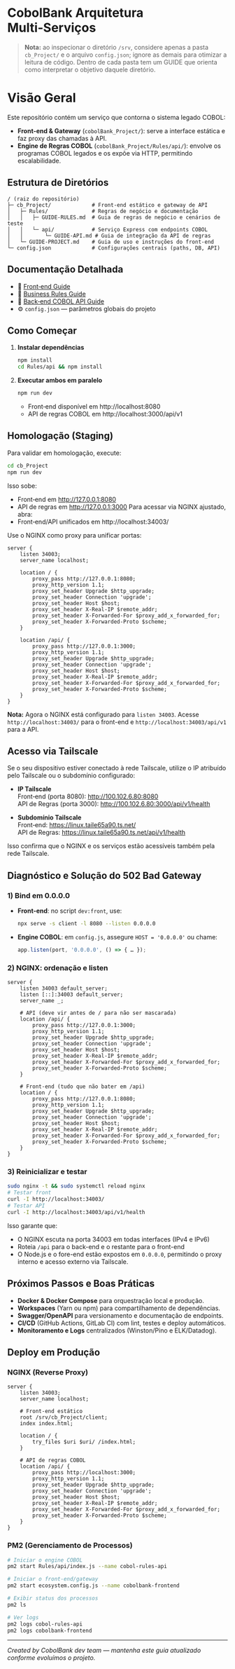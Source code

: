 # CobolBank Arquitetura Multi‑Serviços

> **Nota:** ao inspecionar o diretório `/srv`, considere apenas a pasta `cb_Project/` e o arquivo `config.json`; ignore as demais para otimizar a leitura de código.
>Dentro de cada pasta tem um GUIDE que orienta como interpretar o objetivo daquele diretório.

# Visão Geral
Este repositório contém um serviço que contorna o sistema legado COBOL:

- **Front‑end & Gateway** (`cobolBank_Project/`): serve a interface estática e faz proxy das chamadas à API.
- **Engine de Regras COBOL** (`cobolBank_Project/Rules/api/`): envolve os programas COBOL legados e os expõe via HTTP, permitindo escalabilidade.

## Estrutura de Diretórios
```text
/ (raiz do repositório)
├─ cb_Project/             # Front‑end estático e gateway de API
│   ├─ Rules/              # Regras de negócio e documentação
│   │   ├─ GUIDE-RULES.md  # Guia de regras de negócio e cenários de teste
│   │   └─ api/            # Serviço Express com endpoints COBOL
│   │       └─ GUIDE-API.md # Guia de integração da API de regras
│   └─ GUIDE-PROJECT.md    # Guia de uso e instruções do front-end
└─ config.json             # Configurações centrais (paths, DB, API)
```

## Documentação Detalhada
- 📄 [Front‑end Guide](./GUIDE-PROJECT.md)
- 📄 [Business Rules Guide](./Rules/GUIDE-RULES.md)
- 📄 [Back‑end COBOL API Guide](./Rules/api/GUIDE-API.md)
- ⚙️  `config.json` — parâmetros globais do projeto

## Como Começar
1. **Instalar dependências**
   ```bash
   npm install
   cd Rules/api && npm install
   ```
2. **Executar ambos em paralelo**
   ```bash
   npm run dev
   ```
   - Front‑end disponível em http://localhost:8080
   - API de regras COBOL em http://localhost:3000/api/v1

## Homologação (Staging)

Para validar em homologação, execute:
```bash
cd cb_Project
npm run dev
```
Isso sobe:
- Front‑end em http://127.0.0.1:8080
- API de regras em http://127.0.0.1:3000
Para acessar via NGINX ajustado, abra:
- Front‑end/API unificados em http://localhost:34003/

Use o NGINX como proxy para unificar portas:
```nginx
server {
    listen 34003;
    server_name localhost;

    location / {
        proxy_pass http://127.0.0.1:8080;
        proxy_http_version 1.1;
        proxy_set_header Upgrade $http_upgrade;
        proxy_set_header Connection 'upgrade';
        proxy_set_header Host $host;
        proxy_set_header X-Real-IP $remote_addr;
        proxy_set_header X-Forwarded-For $proxy_add_x_forwarded_for;
        proxy_set_header X-Forwarded-Proto $scheme;
    }

    location /api/ {
        proxy_pass http://127.0.0.1:3000;
        proxy_http_version 1.1;
        proxy_set_header Upgrade $http_upgrade;
        proxy_set_header Connection 'upgrade';
        proxy_set_header Host $host;
        proxy_set_header X-Real-IP $remote_addr;
        proxy_set_header X-Forwarded-For $proxy_add_x_forwarded_for;
        proxy_set_header X-Forwarded-Proto $scheme;
    }
}
```

**Nota:** Agora o NGINX está configurado para `listen 34003`. Acesse `http://localhost:34003/` para o front-end e `http://localhost:34003/api/v1` para a API.

## Acesso via Tailscale
Se o seu dispositivo estiver conectado à rede Tailscale, utilize o IP atribuído pelo Tailscale ou o subdomínio configurado:

- **IP Tailscale**  
  Front‑end (porta 8080): http://100.102.6.80:8080  
  API de Regras (porta 3000): http://100.102.6.80:3000/api/v1/health

- **Subdomínio Tailscale**  
  Front‑end: https://linux.taile65a90.ts.net/  
  API de Regras: https://linux.taile65a90.ts.net/api/v1/health

Isso confirma que o NGINX e os serviços estão acessíveis também pela rede Tailscale.

## Diagnóstico e Solução do 502 Bad Gateway

### 1) Bind em 0.0.0.0
- **Front‑end**: no script `dev:front`, use:
  ```bash
  npx serve -s client -l 8080 --listen 0.0.0.0
  ```
- **Engine COBOL**: em `config.js`, assegure `HOST = '0.0.0.0'` ou chame:
  ```js
  app.listen(port, '0.0.0.0', () => { … });
  ```

### 2) NGINX: ordenação e listen
```nginx
server {
    listen 34003 default_server;
    listen [::]:34003 default_server;
    server_name _;

    # API (deve vir antes de / para não ser mascarada)
    location /api/ {
        proxy_pass http://127.0.0.1:3000;
        proxy_http_version 1.1;
        proxy_set_header Upgrade $http_upgrade;
        proxy_set_header Connection 'upgrade';
        proxy_set_header Host $host;
        proxy_set_header X-Real-IP $remote_addr;
        proxy_set_header X-Forwarded-For $proxy_add_x_forwarded_for;
        proxy_set_header X-Forwarded-Proto $scheme;
    }

    # Front-end (tudo que não bater em /api)
    location / {
        proxy_pass http://127.0.0.1:8080;
        proxy_http_version 1.1;
        proxy_set_header Upgrade $http_upgrade;
        proxy_set_header Connection 'upgrade';
        proxy_set_header Host $host;
        proxy_set_header X-Real-IP $remote_addr;
        proxy_set_header X-Forwarded-For $proxy_add_x_forwarded_for;
        proxy_set_header X-Forwarded-Proto $scheme;
    }
}
```

### 3) Reinicializar e testar
```bash
sudo nginx -t && sudo systemctl reload nginx
# Testar front
curl -I http://localhost:34003/
# Testar API
curl -I http://localhost:34003/api/v1/health
```

Isso garante que:
- O NGINX escuta na porta 34003 em todas interfaces (IPv4 e IPv6)
- Roteia `/api` para o back-end e o restante para o front-end
- O Node.js e o fore-end estão expostos em `0.0.0.0`, permitindo o proxy interno e acesso externo via Tailscale.

## Próximos Passos e Boas Práticas
- **Docker & Docker Compose** para orquestração local e produção.
- **Workspaces** (Yarn ou npm) para compartilhamento de dependências.
- **Swagger/OpenAPI** para versionamento e documentação de endpoints.
- **CI/CD** (GitHub Actions, GitLab CI) com lint, testes e deploy automáticos.
- **Monitoramento e Logs** centralizados (Winston/Pino e ELK/Datadog).

## Deploy em Produção

### NGINX (Reverse Proxy)
```nginx
server {
    listen 34003;
    server_name localhost;

    # Front-end estático
    root /srv/cb_Project/client;
    index index.html;

    location / {
        try_files $uri $uri/ /index.html;
    }

    # API de regras COBOL
    location /api/ {
        proxy_pass http://localhost:3000;
        proxy_http_version 1.1;
        proxy_set_header Upgrade $http_upgrade;
        proxy_set_header Connection 'upgrade';
        proxy_set_header Host $host;
        proxy_set_header X-Real-IP $remote_addr;
        proxy_set_header X-Forwarded-For $proxy_add_x_forwarded_for;
        proxy_set_header X-Forwarded-Proto $scheme;
    }
}
```

### PM2 (Gerenciamento de Processos)
```bash
# Iniciar o engine COBOL
pm2 start Rules/api/index.js --name cobol-rules-api

# Iniciar o front-end/gateway
pm2 start ecosystem.config.js --name cobolbank-frontend

# Exibir status dos processos
pm2 ls

# Ver logs
pm2 logs cobol-rules-api
pm2 logs cobolbank-frontend
```

---
_Created by CobolBank dev team — mantenha este guia atualizado conforme evoluímos o projeto._ 